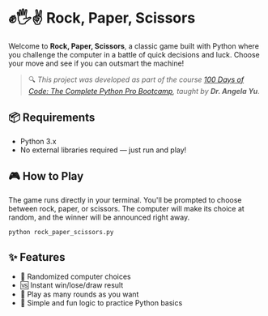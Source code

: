 # ✊🖐✌️ Rock, Paper, Scissors

Welcome to **Rock, Paper, Scissors**, a classic game built with Python where you challenge the computer in a battle of quick decisions and luck. Choose your move and see if you can outsmart the machine!

> 🔍 *This project was developed as part of the course [100 Days of Code: The Complete Python Pro Bootcamp](https://www.udemy.com/course/100-days-of-code/), taught by **Dr. Angela Yu***.

## 📦 Requirements
- Python 3.x  
- No external libraries required — just run and play!

## 🎮 How to Play
The game runs directly in your terminal. You'll be prompted to choose between rock, paper, or scissors. The computer will make its choice at random, and the winner will be announced right away.

```bash
python rock_paper_scissors.py
```

## ✨ Features
- 🤖 Randomized computer choices
- 🆚 Instant win/lose/draw result
- 🔁 Play as many rounds as you want
- 🧠 Simple and fun logic to practice Python basics
